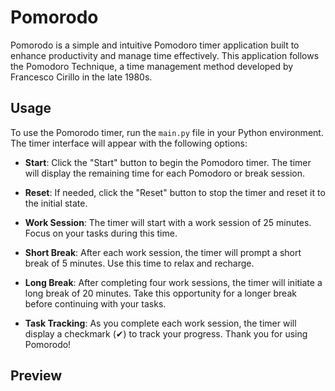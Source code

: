 # Pomorodo

Pomorodo is a simple and intuitive Pomodoro timer application built to enhance productivity and manage time effectively. This application follows the Pomodoro Technique, a time management method developed by Francesco Cirillo in the late 1980s.


## Usage

To use the Pomorodo timer, run the `main.py` file in your Python environment. The timer interface will appear with the following options:

- **Start**: Click the "Start" button to begin the Pomodoro timer. The timer will display the remaining time for each Pomodoro or break session.

- **Reset**: If needed, click the "Reset" button to stop the timer and reset it to the initial state.

- **Work Session**: The timer will start with a work session of 25 minutes. Focus on your tasks during this time.

- **Short Break**: After each work session, the timer will prompt a short break of 5 minutes. Use this time to relax and recharge.

- **Long Break**: After completing four work sessions, the timer will initiate a long break of 20 minutes. Take this opportunity for a longer break before continuing with your tasks.

- **Task Tracking**: As you complete each work session, the timer will display a checkmark (✔) to track your progress.
Thank you for using Pomorodo!

## Preview
